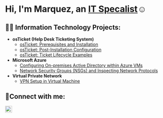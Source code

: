 
<h1>Hi, I'm Marquez, an <a href="https://www.linkedin.com/in/marquez-jones-b618092a9/">IT Specalist</a>☺</h1>

<h2>👨‍💻 Information Technology Projects:</h2>

- <b>osTicket (Help Desk Ticketing System)</b>
  - [osTicket: Prerequisites and Installation](https://github.com/marquezjones/osticket-prereqs)
  - [osTicket: Post-Installation Configuration](https://github.com/MarquezJones/post-install-configuration)
  - [osTicket: Ticket Lifecycle Examples](https://github.com/MarquezJones/ticket-lifecycle/blob/main/README.md)
- <b>Microsoft Azure</b>
  - [Configuring On-premises Active Directory within Azure VMs](https://github.com/MarquezJones/configuring-ad)
  - [Network Security Groups (NSGs) and Inspecting Network Protocols](https://github.com/MarquezJones/azure-network-protocols/blob/main/README.md)
- <b>Virtual Private Network</b>
  - [VPN Setup in Virtual Machine](https://github.com/MarquezJones/setting-up-VPN)

<h2>🤳Connect with me:</h2>


[<img align="left" alt="Marquez | LinkedIn" width="22px" src="https://cdn.jsdelivr.net/npm/simple-icons@v3/icons/linkedin.svg" />][linkedin]



[linkedin]: https://www.linkedin.com/in/marquez-jones-b618092a9/
